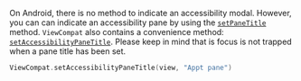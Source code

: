 On Android, there is no method to indicate an accessibility modal. However, you can can indicate an accessibility pane by using the [`setPaneTitle`](https://developer.android.com/reference/androidx/core/view/accessibility/AccessibilityNodeInfoCompat#setPaneTitle(java.lang.CharSequence)) method. `ViewCompat` also contains a convenience method: [`setAccessibilityPaneTitle`](https://developer.android.com/reference/androidx/core/view/ViewCompat#setAccessibilityPaneTitle(android.view.View,java.lang.CharSequence)). Please keep in mind that is focus is not trapped when a pane title has been set.

```kotlin
ViewCompat.setAccessibilityPaneTitle(view, "Appt pane")
```
